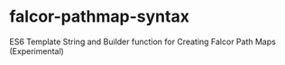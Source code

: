 # falcor-pathmap-syntax
ES6 Template String and Builder function for Creating Falcor Path Maps (Experimental)
